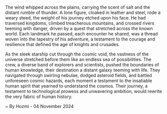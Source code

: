 
The wind whipped across the plains, carrying the scent of salt and the distant rumble of thunder. A lone figure, cloaked in leather and steel, rode a weary steed, the weight of his journey etched upon his face. He had traversed kingdoms, climbed treacherous mountains, and crossed rivers teeming with danger, driven by a quest that stretched across the known world. Each landmark he passed, each encounter he shared, was a thread woven into the tapestry of his adventure, a testament to the courage and resilience that defined the age of knights and crusades.

As the sleek starship cut through the cosmic void, the vastness of the universe stretched before them like an endless sea of possibilities. The crew, a diverse band of explorers and scientists, pushed the boundaries of human knowledge, their destination a distant galaxy teeming with life. They navigated through swirling nebulae, dodged asteroid fields, and battled unforeseen cosmic hazards, each moment a testament to the insatiable human spirit that yearned to understand the cosmos. Their journey, a testament to technological prowess and unwavering ambition, would rewrite the very fabric of human history. 

~ By Hozmi - 04 November 2024

